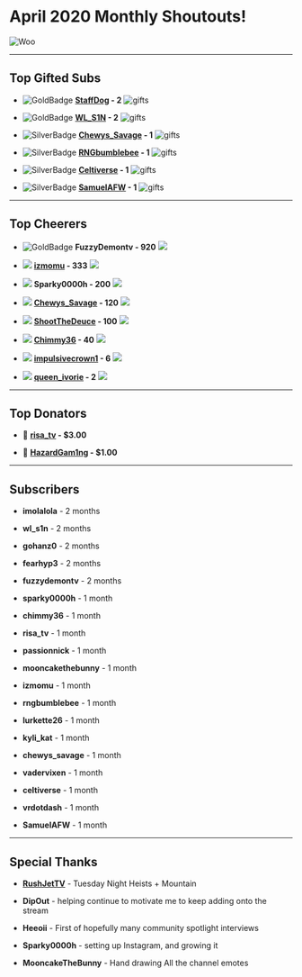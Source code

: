 # April 2020 Monthly Shoutouts!

![Woo](https://tenor.com/view/cheering-minions-despicable-me-gif-3457155.gif)

---
## Top Gifted Subs
- ![GoldBadge](https://static.twitchcdn.net/assets/GiftBadge-Gold_36-95a1d905aec717abc9b3.png) **[StaffDog](https://twitch.tv/StaffDog) - 2** ![gifts](https://static-cdn.jtvnw.net/badges/v1/f1d8486f-eb2e-4553-b44f-4d614617afc1/2)

- ![GoldBadge](https://static.twitchcdn.net/assets/GiftBadge-Gold_36-95a1d905aec717abc9b3.png) **[WL_S1N](https://www.twitch.tv/wl_s1n) - 2** ![gifts](https://static-cdn.jtvnw.net/badges/v1/f1d8486f-eb2e-4553-b44f-4d614617afc1/2)

- ![SilverBadge](https://static.twitchcdn.net/assets/GiftBadge-Silver_36-3c828b0fbe79e3caa087.png) **[Chewys_Savage](https://www.twitch.tv/Chewys_Savage) - 1** ![gifts](https://static-cdn.jtvnw.net/badges/v1/f1d8486f-eb2e-4553-b44f-4d614617afc1/2)

- ![SilverBadge](https://static.twitchcdn.net/assets/GiftBadge-Silver_36-3c828b0fbe79e3caa087.png) **[RNGbumblebee](https://www.twitch.tv/RNGbumblebee) - 1** ![gifts](https://static-cdn.jtvnw.net/badges/v1/f1d8486f-eb2e-4553-b44f-4d614617afc1/2)

- ![SilverBadge](https://static.twitchcdn.net/assets/GiftBadge-Silver_36-3c828b0fbe79e3caa087.png) **[Celtiverse](https://www.twitch.tv/Celtiverse) - 1** ![gifts](https://static-cdn.jtvnw.net/badges/v1/f1d8486f-eb2e-4553-b44f-4d614617afc1/2)

- ![SilverBadge](https://static.twitchcdn.net/assets/GiftBadge-Silver_36-3c828b0fbe79e3caa087.png) **[SamuelAFW](https://www.twitch.tv/SamuelAFW) - 1** ![gifts](https://static-cdn.jtvnw.net/badges/v1/f1d8486f-eb2e-4553-b44f-4d614617afc1/2)

---
## Top Cheerers

- ![GoldBadge](https://static.twitchcdn.net/assets/BitsBadge-Gold_36-e5df272f17fd541e5acd.png) **FuzzyDemontv - 920** ![](https://d3aqoihi2n8ty8.cloudfront.net/actions/cheer/dark/static/100/1.png)

- ![](https://static.twitchcdn.net/assets/BitsBadge-Silver_36-94263c8fe35b34920793.png) **[izmomu](https://www.twitch.tv/izmomu) - 333** ![](https://d3aqoihi2n8ty8.cloudfront.net/actions/cheer/dark/static/100/1.png)

- ![](https://static.twitchcdn.net/assets/BitsBadge-Bronze_36-dd20e3851c5a5fff5a39.png) **Sparky0000h - 200** ![](https://d3aqoihi2n8ty8.cloudfront.net/actions/cheer/dark/static/100/1.png)

- ![](https://d3aqoihi2n8ty8.cloudfront.net/actions/cheer/dark/static/100/1.png) **[Chewys_Savage](https://www.twitch.tv/Chewys_Savage) - 120** ![](https://d3aqoihi2n8ty8.cloudfront.net/actions/cheer/dark/static/100/1.png)

- ![](https://d3aqoihi2n8ty8.cloudfront.net/actions/cheer/dark/static/100/1.png) **[ShootTheDeuce](https://www.twitch.tv/ShootTheDeuce) - 100** ![](https://d3aqoihi2n8ty8.cloudfront.net/actions/cheer/dark/static/100/1.png)

- ![](https://d3aqoihi2n8ty8.cloudfront.net/actions/cheer/dark/static/100/1.png) **[Chimmy36](https://www.twitch.tv/chimmy36) - 40** ![](https://d3aqoihi2n8ty8.cloudfront.net/actions/cheer/dark/static/100/1.png)

- ![](https://d3aqoihi2n8ty8.cloudfront.net/actions/cheer/dark/static/100/1.png) **[impulsivecrown1](https://www.twitch.tv/impulsivecrown1) - 6** ![](https://d3aqoihi2n8ty8.cloudfront.net/actions/cheer/dark/static/100/1.png)

- ![](https://d3aqoihi2n8ty8.cloudfront.net/actions/cheer/dark/static/100/1.png) **[queen_ivorie](https://www.twitch.tv/queen_ivorie) - 2** ![](https://d3aqoihi2n8ty8.cloudfront.net/actions/cheer/dark/static/100/1.png)


---
## Top Donators

- 💸 **[risa_tv](https://www.twitch.tv/risa_tv) - $3.00**

- 💸 **[HazardGam1ng](https://www.twitch.tv/HazardGam1ng) - $1.00**

---
## Subscribers

- **imolalola** - 2 months

- **wl_s1n** - 2 months

- **gohanz0** - 2 months

- **fearhyp3** - 2 months

- **fuzzydemontv** - 2 months

- **sparky0000h** - 1 month

- **chimmy36** - 1 month

- **risa_tv** - 1 month

- **passionnick** - 1 month

- **mooncakethebunny** - 1 month

- **izmomu** - 1 month

- **rngbumblebee** - 1 month

- **lurkette26** - 1 month

- **kyli_kat** - 1 month

- **chewys_savage** - 1 month

- **vadervixen** - 1 month

- **celtiverse** - 1 month

- **vrdotdash** - 1 month

- **SamuelAFW** - 1 month
---
## Special Thanks

- **[RushJetTV](https://www.twitch.tv/rushjettv)** - Tuesday Night Heists + Mountain

- **DipOut** - helping continue to motivate me to keep adding onto the stream

- **Heeoii** - First of hopefully many community spotlight interviews

- **Sparky0000h** - setting up Instagram, and growing it

- **MooncakeTheBunny** - Hand drawing All the channel emotes
